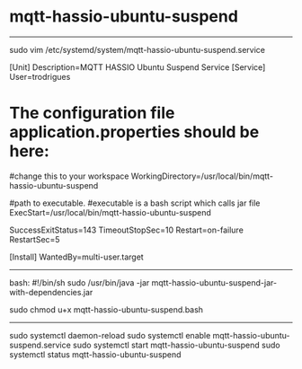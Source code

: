 # mqtt-hassio-ubuntu-suspend

-------------------------------------------------------------------------------------
sudo vim /etc/systemd/system/mqtt-hassio-ubuntu-suspend.service

[Unit]
Description=MQTT HASSIO Ubuntu Suspend Service
[Service]
User=trodrigues
# The configuration file application.properties should be here:

#change this to your workspace
WorkingDirectory=/usr/local/bin/mqtt-hassio-ubuntu-suspend

#path to executable. 
#executable is a bash script which calls jar file
ExecStart=/usr/local/bin/mqtt-hassio-ubuntu-suspend

SuccessExitStatus=143
TimeoutStopSec=10
Restart=on-failure
RestartSec=5

[Install]
WantedBy=multi-user.target


-------------------------------------------------------------------------------------

bash:
#!/bin/sh
sudo /usr/bin/java -jar mqtt-hassio-ubuntu-suspend-jar-with-dependencies.jar


sudo chmod u+x mqtt-hassio-ubuntu-suspend.bash

-------------------------------------------------------------------------------------

sudo systemctl daemon-reload
sudo systemctl enable mqtt-hassio-ubuntu-suspend.service
sudo systemctl start mqtt-hassio-ubuntu-suspend
sudo systemctl status mqtt-hassio-ubuntu-suspend
